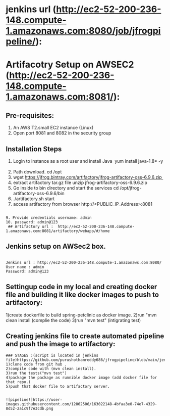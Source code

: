 
# jenkins url (http://ec2-52-200-236-148.compute-1.amazonaws.com:8080/job/jfrogpipeline/):
# Artifacotry Setup on AWSEC2 (http://ec2-52-200-236-148.compute-1.amazonaws.com:8081/):

## Pre-requisites:
1. An AWS T2.small EC2 instance (Linux)
2. Open port 8081 and 8082 in the security group

## Installation Steps
1. Login to instance as a root user and install Java  yum install java-1.8* -y  
2. Path download. cd /opt 
3. wget https://jfrog.bintray.com/artifactory/jfrog-artifactory-oss-6.9.6.zip 
4. extract artifactory tar.gz file unzip jfrog-artifactory-oss-6.9.6.zip 
5. Go inside to bin directory and start the services cd /opt/jfrog-artifactory-oss-6.9.6/bin
6. ./artifactory.sh start 
7. access artifactory from browser http://<PUBLIC_IP_Address>:8081  
```

9. Provide credentials username: admin
10. password: admin@123
 ## Artifactory url :  http://ec2-52-200-236-148.compute-1.amazonaws.com:8081/artifactory/webapp/#/home 
 ```
 
## Jenkins setup on AWSec2 box.
```

Jenkins url : http://ec2-52-200-236-148.compute-1.amazonaws.com:8080/
User name : admin
Password: admin@123
```

## Settingup code in my local and creating docker file and building it like docker images to push to artifactory:

1)create dockerfile to build spring-petclinic as docker image.
2)run "mvn clean install (complie the code)
3)run "mvn test" (intigrating test)

## Creating jenkins file to create automated pipeline and push the image to artifactory:
```
### STAGES :(script is located in jenkins file)https://github.com/purushothamreddy686/jfrogpipeline/blob/main/jenkinsfile
1)clone code from git hub .
2)compile code with (mvn clean install).
3)run the tests("mvn test")
4)package the package as runnible docker image (add docker file for that repo.)
5)push that docker file to artifactory server.


![pipeline!]https://user-images.githubusercontent.com/12862506/163022148-4bfaa3e0-74e7-4329-8d52-2a1c9f7e3cdb.png


```

